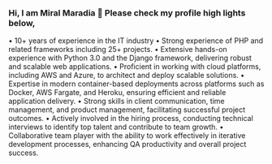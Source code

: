 ### Hi, I am Miral Maradia 👋 Please check my profile high lights below,

•	10+ years of experience in the IT industry
•	Strong experience of PHP and related frameworks including 25+ projects.
•	Extensive hands-on experience with Python 3.0 and the Django framework, delivering robust and scalable web applications.
•	Proficient in working with cloud platforms, including AWS and Azure, to architect and deploy scalable solutions.
•	Expertise in modern container-based deployments across platforms such as Docker, AWS Fargate, and Heroku, ensuring efficient and reliable application delivery.
•	Strong skills in client communication, time management, and product management, facilitating successful project outcomes.
•	Actively involved in the hiring process, conducting technical interviews to identify top talent and contribute to team growth.
•	Collaborative team player with the ability to work effectively in iterative development processes, enhancing QA productivity and overall project success.
